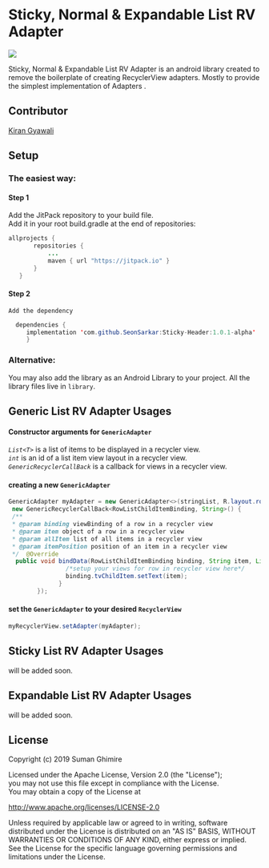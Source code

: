 
# Sticky, Normal & Expandable List RV Adapter  
  
[![](https://jitpack.io/v/SeonSarkar/Sticky-Header.svg)](https://jitpack.io/#SeonSarkar/Sticky-Header)  
  
Sticky, Normal & Expandable List RV Adapter is an android library created to remove the boilerplate of creating RecyclerView adapters. Mostly to provide the simplest implementation of Adapters .
  
## Contributor  
[Kiran Gyawali](https://www.kirangyawali.com.np)  
  
## Setup  
  
### The easiest way:  
  
#### Step 1
 Add the JitPack repository to your build file.  
        Add it in your root build.gradle at the end of repositories:  
          
```java  
allprojects {  
       repositories {  
           ...  
           maven { url "https://jitpack.io" }  
       }  
   }  
  ```   
 #### Step 2
    Add the dependency  
      
 ```java  
   dependencies {  
      implementation 'com.github.SeonSarkar:Sticky-Header:1.0.1-alpha'  
      }  
  ```  
### Alternative:
You may also add the library as an Android Library to your project. All the library files live in ```library```.
## Generic List RV Adapter Usages  
#### Constructor arguments for `GenericAdapter`
  
 *`List<T>`* is a list of items to be displayed in a recycler view.  
 *`int`* is an id of a list item view layout in a recycler view.  
 *`GenericRecyclerCallBack`* is a callback for views in a recycler view.  
 
#### creating a new `GenericAdapter`
```java
GenericAdapter myAdapter = new GenericAdapter<>(stringList, R.layout.row_list_child_item,  
 new GenericRecyclerCallBack<RowListChildItemBinding, String>() {  
 /**  
 * @param binding viewBinding of a row in a recycler view  
 * @param item object of a row in a recycler view  
 * @param allItem list of all items in a recycler view  
 * @param itemPosition position of an item in a recycler view  
 */  @Override  
  public void bindData(RowListChildItemBinding binding, String item, List<String> allItem, int itemPosition) {  
                /*setup your views for row in recycler view here*/  
			    binding.tvChildItem.setText(item);  
			  }  
        });
 ```
#### set the `GenericAdapter`  to your desired `RecyclerView`
 ```java  
myRecyclerView.setAdapter(myAdapter);
```  
## Sticky List RV Adapter Usages  
 will be added soon.  

## Expandable List RV Adapter Usages  
 will be added soon.  
  
## License  
Copyright (c) 2019 Suman Ghimire  
  
Licensed under the Apache License, Version 2.0 (the "License");   
you may not use this file except in compliance with the License.  
You may obtain a copy of the License at  
  
http://www.apache.org/licenses/LICENSE-2.0  
  
Unless required by applicable law or agreed to in writing, software distributed under the License is distributed on an "AS IS" BASIS, WITHOUT WARRANTIES OR CONDITIONS OF ANY KIND, either express or implied. See the License for the specific language governing permissions and limitations under the License.